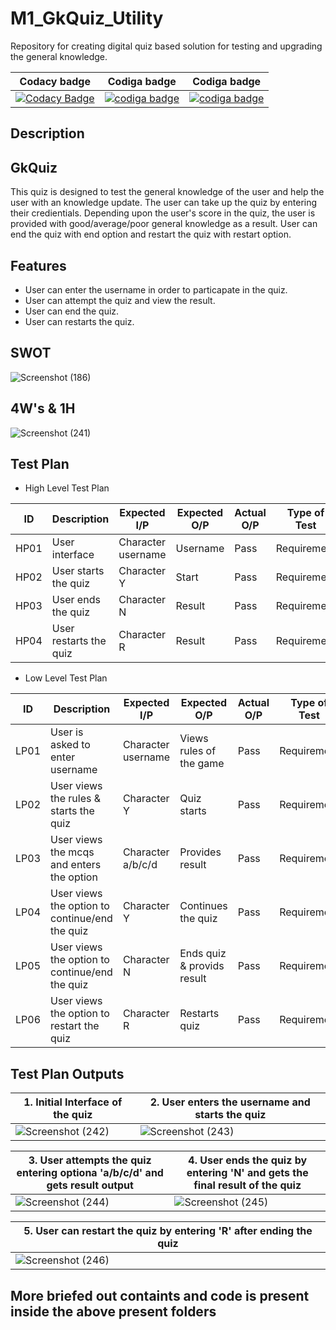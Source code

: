 # M1_GkQuiz_Utility

  Repository for creating digital quiz based solution for testing and upgrading the general knowledge.

|  Codacy badge | Codiga badge | Codiga badge |
|-----------------|--------------------|----------------|
| [![Codacy Badge](https://app.codacy.com/project/badge/Grade/1320b521ea06494aa9544eb95bdddd69)](https://www.codacy.com/gh/OmkarChitragar/M1_GkQuiz_Utility/dashboard?utm_source=github.com&amp;utm_medium=referral&amp;utm_content=OmkarChitragar/M1_GkQuiz_Utility&amp;utm_campaign=Badge_Grade) |  <a href="https://api.codiga.io/project/31475/score/svg">   <img src="https://api.codiga.io/project/31475/score/svg?style=dark" alt="codiga badge" /></a> |  <a href="https://api.codiga.io/project/31475/status/svg">   <img src="https://api.codiga.io/project/31475/status/svg?style=dark" alt="codiga badge" /></a> |

## Description

## GkQuiz

This quiz is designed to test the general knowledge of the user and help the user with an knowledge update. The user can take up
the quiz by entering their credientials. Depending upon the user's score in the quiz, the user is provided with good/average/poor general
knowledge as a result. User can end the quiz with end option and restart the quiz with restart option.

## Features

* User can enter the username in order to particapate in the quiz.
* User can attempt the quiz and view the result.
* User can end the quiz.
* User can restarts the quiz.

## SWOT

![Screenshot (186)](https://user-images.githubusercontent.com/42509490/155877756-ba0832b3-9605-4c9c-802e-82178a4548a6.png)

## 4W's & 1H

![Screenshot (241)](https://user-images.githubusercontent.com/42509490/155877651-d618cdc9-4156-4c0f-8ea8-a18a80421ed2.png)
  
## Test Plan

* High Level Test Plan

| ID | Description | Expected I/P | Expected O/P | Actual O/P | Type of Test |
|----|----------------------|-------------|-------------|-------------|--------------|
|HP01| User interface| Character username | Username | Pass| Requirement |
|HP02| User starts the quiz | Character Y | Start | Pass| Requirement |
|HP03| User ends the quiz | Character N | Result | Pass| Requirement |
|HP04| User restarts the quiz | Character R | Result | Pass| Requirement |

* Low Level Test Plan

| ID | Description | Expected I/P | Expected O/P| Actual O/P | Type of Test| ID |
|----|--------------------------|-------------|---------------|------|------------|----|
|LP01| User is asked to enter username | Character username | Views rules of the game | Pass | Requirement|HP01|
|LP02| User views the rules & starts the quiz | Character Y| Quiz starts | Pass | Requirement|HP02|
|LP03| User views the mcqs and enters the option | Character a/b/c/d | Provides result | Pass | Requirement|HP02|
|LP04| User views the option to continue/end the quiz | Character Y | Continues the quiz |Pass| Requirement|HP02|
|LP05| User views the option to continue/end the quiz | Character N | Ends quiz & provids result | Pass | Requirement|HP03|
|LP06| User views the option to restart the quiz | Character R | Restarts quiz | Pass | Requirement |HP04|

## Test Plan Outputs

|1. Initial Interface of the quiz | 2. User enters the username and starts the quiz |
|---------------------------------|-------------------------------------------------|
|![Screenshot (242)](https://user-images.githubusercontent.com/42509490/155879229-1dbb0677-1b2f-4f9f-be66-4c9f9f6e0b05.png)|![Screenshot (243)](https://user-images.githubusercontent.com/42509490/155879260-11befabf-a3b1-4814-9b89-1e2c092c8cd3.png)|

|3. User attempts the quiz entering optiona 'a/b/c/d' and gets result output| 4. User ends the quiz by entering 'N' and gets the final result of the quiz |
|---------------------------------------------------------------------------|-----------------------------------------------------------------------------|
|![Screenshot (244)](https://user-images.githubusercontent.com/42509490/155879323-0a2375a6-ae3b-4d68-b0ee-fdd945492723.png)|![Screenshot (245)](https://user-images.githubusercontent.com/42509490/155879335-6765aef4-d0e4-4870-8051-781c8b414c95.png)|

|5. User can restart the quiz by entering 'R' after ending the quiz |
|--------------------------------------------------|
|![Screenshot (246)](https://user-images.githubusercontent.com/42509490/155879517-84fc87b8-fd2e-4652-84f2-7c3786b39dae.png)|

## More briefed out containts and code is present inside the above present folders
